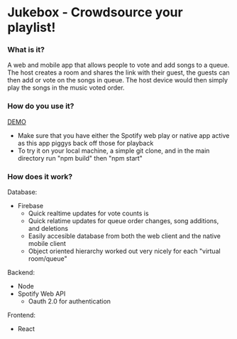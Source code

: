 # Jukebox - Crowdsource your playlist!


### What is it?
A web and mobile app that allows people to vote and add songs to a queue. The host creates a room and shares the link with their guest, the guests can then add or vote on the songs in queue. The host device would then simply play the songs in the music voted order.

### How do you use it?
[DEMO](crowdplay.ca)
- Make sure that you have either the Spotify web play or native app active as this app piggys back off those for playback
- To try it on your local machine, a simple git clone, and in the main directory run "npm build" then "npm start"

### How does it work?
Database:
- Firebase
  + Quick realtime updates for vote counts is 
  + Quick relatime updates for queue order changes, song additions, and deletions
  + Easily accesible database from both the web client and the native mobile client
  + Object oriented hierarchy worked out very nicely for each "virtual room/queue"

Backend:
- Node
- Spotify Web API
  - Oauth 2.0 for authentication

Frontend:
- React
